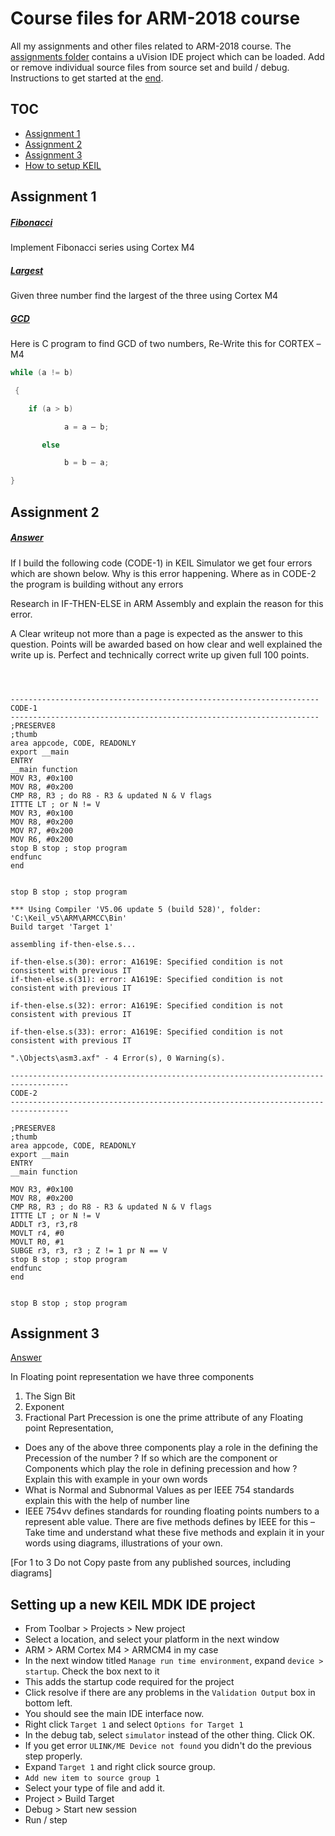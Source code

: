 # Course files for ARM-2018 course

All my assignments and other files related to ARM-2018 course. The [assignments folder](https://github.com/zeroby0/ARM/tree/master/assignments) contains a uVision IDE project which can be loaded. Add or remove individual source files from source set and build / debug. Instructions to get started at the [end](#setting-up-a-new-keil-mdk-ide-project).

## TOC
- [Assignment 1](#assignment-1)
- [Assignment 2](#assignment-2)
- [Assignment 3](#assignment-3)
- [How to setup KEIL](#setting-up-a-new-keil-mdk-ide-project)


## Assignment 1

##### [Fibonacci](./assignments/src/1/fibonacci/fibonacci.s)
Implement Fibonacci  series using Cortex M4
##### [Largest](./assignments/src/1/largest/largest.s)
Given three number find the largest of the three using Cortex M4
##### [GCD](./assignments/src/1/GCD/GCD.s)
Here is C program to find GCD of two numbers, Re-Write this for CORTEX –M4
``` c
while (a != b)

 {

    if (a > b)

            a = a – b;

       else

            b = b – a;

}
```



## Assignment 2

##### [Answer](./assignments/src/2/2.md)

If I build the following code (CODE-1) in KEIL Simulator we get four errors which are shown below.
Why is this error happening. Where as in CODE-2 the program is building without any errors


Research in IF-THEN-ELSE in ARM Assembly and explain the reason for this error.

A Clear writeup not more than a page is expected as the answer to this question.  Points will be awarded based on how clear and well explained the write up is. Perfect and technically correct write up given full 100 points.

```



---------------------------------------------------------------------
CODE-1
---------------------------------------------------------------------
;PRESERVE8
;thumb
area appcode, CODE, READONLY
export __main
ENTRY
__main function
MOV R3, #0x100
MOV R8, #0x200
CMP R8, R3 ; do R8 - R3 & updated N & V flags
ITTTE LT ; or N != V
MOV R3, #0x100
MOV R8, #0x200
MOV R7, #0x200
MOV R6, #0x200
stop B stop ; stop program
endfunc
end


stop B stop ; stop program

*** Using Compiler 'V5.06 update 5 (build 528)', folder: 'C:\Keil_v5\ARM\ARMCC\Bin'
Build target 'Target 1'

assembling if-then-else.s...

if-then-else.s(30): error: A1619E: Specified condition is not consistent with previous IT
if-then-else.s(31): error: A1619E: Specified condition is not consistent with previous IT

if-then-else.s(32): error: A1619E: Specified condition is not consistent with previous IT

if-then-else.s(33): error: A1619E: Specified condition is not consistent with previous IT

".\Objects\asm3.axf" - 4 Error(s), 0 Warning(s).

-----------------------------------------------------------------------------------
CODE-2
-----------------------------------------------------------------------------------

;PRESERVE8
;thumb
area appcode, CODE, READONLY
export __main
ENTRY
__main function

MOV R3, #0x100
MOV R8, #0x200
CMP R8, R3 ; do R8 - R3 & updated N & V flags
ITTTE LT ; or N != V
ADDLT r3, r3,r8
MOVLT r4, #0
MOVLT R0, #1 
SUBGE r3, r3, r3 ; Z != 1 pr N == V
stop B stop ; stop program
endfunc
end


stop B stop ; stop program
```


## Assignment 3

[Answer](./assignments/src/3/3.md)

In Floating point representation we have three components

1. The Sign Bit
2. Exponent
3. Fractional Part
Precession is one the prime attribute of any Floating point Representation, 

- Does any of the above three components play a role in the defining the Precession of the number ? If so which are the component or Components  which play the  role in defining precession  and how ? Explain this with example in your own words
- What is Normal and Subnormal  Values as per IEEE 754  standards  explain this  with the  help of number line
- IEEE 754vv defines standards for rounding floating points numbers to a represent able value. There are five methods defines by IEEE for this – Take time and  understand what these five methods and explain it in your words using diagrams, illustrations of your own.

[For 1 to 3  Do not Copy paste from any published sources, including diagrams]  


## Setting up a new KEIL MDK IDE project
* From Toolbar > Projects > New project
* Select a location, and select your platform in the next window
* ARM > ARM Cortex M4 > ARMCM4 in my case
* In the next window titled `Manage run time environment`, expand `device > startup`. Check the box next to it
* This adds the startup code required for the project
* Click resolve if there are any problems in the `Validation Output` box in bottom left.
* You should see the main IDE interface now. 
* Right click `Target 1` and select `Options for Target 1`
* In the debug tab, select `simulator` instead of the other thing. Click OK.
* If you get error `ULINK/ME Device not found` you didn't do the previous step properly.
* Expand `Target 1` and right click source group.
* `Add new item to source group 1`
* Select your type of file and add it.
* Project > Build Target
* Debug > Start new session
* Run / step